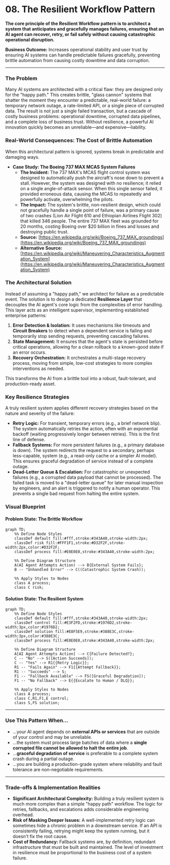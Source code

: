 # 08. The Resilient Workflow Pattern

**The core principle of the Resilient Workflow pattern is to architect a system that anticipates and gracefully manages failures, ensuring that an AI agent can recover, retry, or fail safely without causing catastrophic operational disruption.**

**Business Outcome:** Increases operational stability and user trust by ensuring AI systems can handle predictable failures gracefully, preventing brittle automation from causing costly downtime and data corruption.

---

### The Problem

Many AI systems are architected with a critical flaw: they are designed only for the "happy path." This creates brittle, "glass cannon" systems that shatter the moment they encounter a predictable, real-world failure: a temporary network outage, a rate-limited API, or a single piece of corrupted data. The result is not just a single failed transaction, but a cascade of costly business problems: operational downtime, corrupted data pipelines, and a complete loss of business trust. Without resilience, a powerful AI innovation quickly becomes an unreliable—and expensive—liability.

### Real-World Consequences: The Cost of Brittle Automation

When this architectural pattern is ignored, systems break in predictable and damaging ways.

- **Case Study: The Boeing 737 MAX MCAS System Failures**
  - **The Incident:** The 737 MAX's MCAS flight control system was designed to automatically push the aircraft's nose down to prevent a stall. However, the system was designed with no resilience; it relied on a single angle-of-attack sensor. When this single sensor failed, it provided erroneous data, causing the MCAS to repeatedly and powerfully activate, overwhelming the pilots.
  - **The Impact:** The system's brittle, non-resilient design, which could not gracefully handle a single point of failure, was a primary cause of two crashes (Lion Air Flight 610 and Ethiopian Airlines Flight 302) that killed 346 people. The entire 737 MAX fleet was grounded for 20 months, costing Boeing over $20 billion in fines and losses and destroying public trust.
  - **Source:** [https://en.wikipedia.org/wiki/Boeing_737_MAX_groundings](https://en.wikipedia.org/wiki/Boeing_737_MAX_groundings)
  - **Alternative Source:** [https://en.wikipedia.org/wiki/Maneuvering_Characteristics_Augmentation_System](https://en.wikipedia.org/wiki/Maneuvering_Characteristics_Augmentation_System)

### The Architectural Solution

Instead of assuming a "happy path," we architect for failure as a predictable event. The solution is to design a dedicated **Resilience Layer** that decouples the AI agent's core logic from the complexities of error handling. This layer acts as an intelligent supervisor, implementing established enterprise patterns:

1.  **Error Detection & Isolation:** It uses mechanisms like timeouts and **Circuit Breakers** to detect when a dependent service is failing and temporarily stop sending requests, preventing cascading failures.
2.  **State Management:** It ensures that the agent's state is persisted before critical operations, allowing for a clean rollback to a known-good state if an error occurs.
3.  **Recovery Orchestration:** It orchestrates a multi-stage recovery process, moving from simple, low-cost strategies to more complex interventions as needed.

This transforms the AI from a brittle tool into a robust, fault-tolerant, and production-ready asset.

### Key Resilience Strategies

A truly resilient system applies different recovery strategies based on the nature and severity of the failure:

- **Retry Logic:** For transient, temporary errors (e.g., a brief network blip). The system automatically retries the action, often with an exponential backoff (waiting progressively longer between retries). This is the first line of defense.
- **Fallback Systems:** For more persistent failures (e.g., a primary database is down). The system redirects the request to a secondary, perhaps less-capable, system (e.g., a read-only cache or a simpler AI model). This ensures graceful degradation of service instead of a complete outage.
- **Dead-Letter Queue & Escalation:** For catastrophic or unexpected failures (e.g., a corrupted data payload that cannot be processed). The failed task is moved to a "dead-letter queue" for later manual inspection by engineers, and an alert is triggered to notify a human operator. This prevents a single bad request from halting the entire system.

### Visual Blueprint

#### Problem State: The Brittle Workflow

```mermaid
graph TD;
    %% Define Node Styles
    classDef default fill:#fff,stroke:#343A40,stroke-width:2px;
    classDef risk fill:#FFF1F1,stroke:#D32F2F,stroke-width:2px,color:#D32F2F;
    classDef process fill:#E0E0E0,stroke:#343A40,stroke-width:2px;

    %% Define Diagram Structure
    A(AI Agent Attempts Action) --> B{External System Fails};
    B -- "Unhandled Error" --> C((Catastrophic System Crash));

    %% Apply Styles to Nodes
    class A process;
    class C risk;
```

#### Solution State: The Resilient System

```mermaid
graph TD;
    %% Define Node Styles
    classDef default fill:#fff,stroke:#343A40,stroke-width:2px;
    classDef control fill:#E3F2FD,stroke:#1976D2,stroke-width:3px,color:#1976D2;
    classDef solution fill:#E8F5E9,stroke:#388E3C,stroke-width:3px,color:#388E3C;
    classDef process fill:#E0E0E0,stroke:#343A40,stroke-width:2px;

    %% Define Diagram Structure
    A[AI Agent Attempts Action] --> C{Failure Detected?};
    C -- "No" --> S([Action Succeeds]);
    C -- "Yes" --> R1{{Retry Logic}};
    R1 -- "Fails Again" --> F1{{Attempt Fallback}};
    R1 -- "Succeeds" --> S;
    F1 -- "Fallback Available" --> FS([Graceful Degradation]);
    F1 -- "No Fallback" --> E{{Escalate to Human / DLQ}};

    %% Apply Styles to Nodes
    class A process;
    class C,R1,F1,E control;
    class S,FS solution;
```

---

### Use This Pattern When...

- ...your AI agent depends on **external APIs or services** that are outside of your control and may be unreliable.
- ...the system must process large batches of data where a **single corrupted file cannot be allowed to halt the entire job**.
- ...**graceful degradation of service** is preferable to a complete system crash during a partial outage.
- ...you are building a production-grade system where reliability and fault tolerance are non-negotiable requirements.

---

### Trade-offs & Implementation Realities

- **Significant Architectural Complexity:** Building a truly resilient system is much more complex than a simple "happy path" workflow. The logic for retries, fallbacks, and escalations adds considerable engineering overhead.
- **Risk of Masking Deeper Issues:** A well-implemented retry logic can sometimes hide a chronic problem in a downstream service. If an API is consistently failing, retrying might keep the system running, but it doesn't fix the root cause.
- **Cost of Redundancy:** Fallback systems are, by definition, redundant infrastructure that must be built and maintained. The level of investment in resilience must be proportional to the business cost of a system failure.

